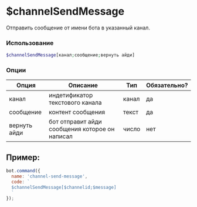 # $channelSendMessage

Отправить сообщение от имени бота в указанный канал.

### Использование
 
```php
$channelSendMessage[канал;сообщение;вернуть айди]
```

### Опции


| Опция | Описание | Тип | Обязательно? |
|--------|-------------|------|----------|
| канал | индетификатор текстового канала | канал | да |
| сообщение | контент сообщения | текст | да |
| вернуть айди | бот отправит айди сообщения которое он написал | число | нет | 


## Пример:

```javascript
bot.command({
  name: 'channel-send-message',
  code: `
  $channelSendMessage[$channelid;$message]
  `
});
```
